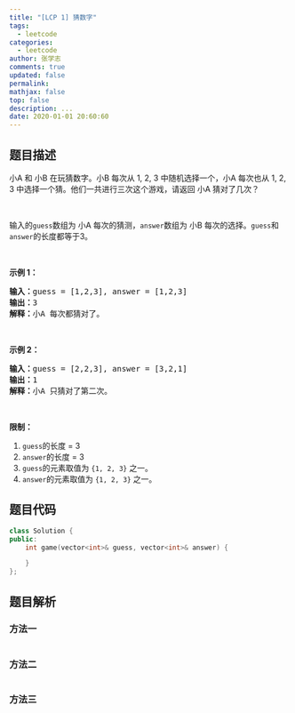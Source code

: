 ```yaml
---
title: "[LCP 1] 猜数字"
tags:
  - leetcode
categories:
  - leetcode
author: 张学志
comments: true
updated: false
permalink:
mathjax: false
top: false
description: ...
date: 2020-01-01 20:60:60
---
```


## 题目描述

<p>小A 和 小B 在玩猜数字。小B 每次从 1, 2, 3 中随机选择一个，小A 每次也从 1, 2, 3 中选择一个猜。他们一共进行三次这个游戏，请返回 小A 猜对了几次？</p>

<p>&nbsp;</p>

<p>输入的<code>guess</code>数组为 小A 每次的猜测，<code>answer</code>数组为 小B 每次的选择。<code>guess</code>和<code>answer</code>的长度都等于3。</p>

<p>&nbsp;</p>

<p><strong>示例 1：</strong></p>

<pre><strong>输入：</strong>guess = [1,2,3], answer = [1,2,3]
<strong>输出：</strong>3
<strong>解释：</strong>小A 每次都猜对了。</pre>

<p>&nbsp;</p>

<p><strong>示例 2：</strong></p>

<pre><strong>输入：</strong>guess = [2,2,3], answer = [3,2,1]
<strong>输出：</strong>1
<strong>解释：</strong>小A 只猜对了第二次。</pre>

<p>&nbsp;</p>

<p><strong>限制：</strong></p>

<ol>
	<li><code>guess</code>的长度 = 3</li>
	<li><code>answer</code>的长度 = 3</li>
	<li><code>guess</code>的元素取值为 <code>{1, 2, 3}</code> 之一。</li>
	<li><code>answer</code>的元素取值为 <code>{1, 2, 3}</code> 之一。</li>
</ol>


## 题目代码

```cpp
class Solution {
public:
    int game(vector<int>& guess, vector<int>& answer) {

    }
};
```

## 题目解析

### 方法一

```cpp

```

### 方法二

```cpp

```

### 方法三

```cpp

```

